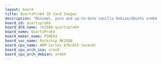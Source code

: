 ```yaml
---
layout: board
title: QuartzPro64 SD Card Images
description: "Minimal, pure and up-to-date vanilla Debian/Ubuntu arm64 SD card images for QuartzPro64 by PINE64, SoC: Rockchip RK3588, CPU ISA: armv8"
board_id: quartzpro64
board_dtb_name: rk3588-quartzpro64
board_name: QuartzPro64
board_maker_name: PINE64
board_soc_name: Rockchip RK3588
board_cpu_name: ARM Cortex A76/A55 (armv8)
board_cpu_arch_isa: armv8
board_cpu_arch_debian: arm64
---
```

